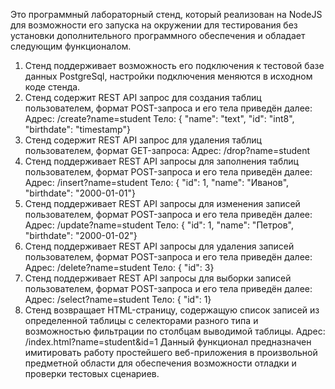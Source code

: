 Это программный лабораторный стенд, который реализован на NodeJS для возможности его запуска на окружении для тестирования без установки дополнительного программного обеспечения и обладает следующим функционалом.

1. Стенд поддерживает возможность его подключения к тестовой базе данных PostgreSql, настройки подключения меняются в исходном коде стенда.
2. Стенд содержит REST API запрос для создания таблиц пользователем, формат POST-запроса и его тела приведён далее:
   Адрес:
   /create?name=student
   Тело:
   { "name": "text", "id": "int8", "birthdate": "timestamp"}
3. Стенд содержит REST API запрос для удаления таблиц пользователем, формат GET-запроса:
   Адрес:
   /drop?name=student
4. Стенд поддерживает REST API запросы для заполнения таблиц пользователем, формат POST-запроса и его тела приведён далее:
   Адрес:
   /insert?name=student
   Тело:
   { "id": 1, "name": "Иванов", "birthdate": "2000-01-01"}
5. Стенд поддерживает REST API запросы для изменения записей пользователем, формат POST-запроса и его тела приведён далее:
   Адрес:
   /update?name=student
   Тело:
   { "id": 1, "name": "Петров", "birthdate": "2000-01-02"}
6. Стенд поддерживает REST API запросы для удаления записей пользователем, формат POST-запроса и его тела приведён далее:
   Адрес:
   /delete?name=student
   Тело:
   { "id": 3}
7. Стенд поддерживает REST API запросы для выборки записей пользователем, формат POST-запроса и его тела приведён далее:
   Адрес:
   /select?name=student
   Тело:
   { "id": 1}
8. Стенд возвращает HTML-страницу, содержащую список записей из
   определенной таблицы с селекторами разного типа и возможностью фильтрации по столбцам выводимой таблицы.
   Адрес:
   /index.html?name=student&id=1
   Данный функционал предназначен имитировать работу простейшего веб-приложения в произвольной предметной области для обеспечения возможности отладки и проверки тестовых сценариев.
